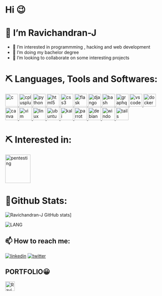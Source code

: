 
#  Hi 😉


# 👋 I’m Ravichandran-J
- 👀 I’m interested in programmming , hacking and web development
- 🌱 I’m doing my bachelor degree
- 💞️ I’m looking to collaborate on some interesting projects


# ⛏ Languages, Tools and Softwares:
<p align="left"> <a href="https://www.cprogramming.com/" target="_blank" rel="noreferrer"> <img src="https://img.icons8.com/fluency/512/c-programming.png" alt="c" width="40" height="40"/> </a> 
<a href="https://www.w3schools.com/cpp/" target="_blank" rel="noreferrer"> <img src="https://img.icons8.com/fluency/512/c-plus-plus-logo.png" alt="cplusplus" width="40" height="40"/>  
<a href="https://www.python.org" target="_blank" rel="noreferrer"> <img src="https://img.icons8.com/fluency/512/python.png" alt="python" width="40" height="40"/> </a>
<a href="https://www.w3.org/html/" target="_blank" rel="noreferrer"> <img src="https://img.icons8.com/external-tal-revivo-color-tal-revivo/512/external-html-5-is-a-software-solution-stack-that-defines-the-properties-and-behaviors-of-web-page-logo-color-tal-revivo.png" alt="html5" width="40" height="40"/> </a> 
<a href="https://www.w3schools.com/css/" target="_blank" rel="noreferrer"> <img src="https://img.icons8.com/fluency/512/css3.png" alt="css3" width="40" height="40"/> </a> 
<a href="https://flask.palletsprojects.com/en/2.1.x/" target="_blank" rel="noreferrer"> <img src="https://img.icons8.com/ios/512/flask.png" alt="flask" width="40" height="40" /> </a>    
<a href="https://www.djangoproject.com/" target="_blank" rel="noreferrer"> <img src="https://img.icons8.com/color/512/django.png" alt="django" width="40" height="40"/> </a>   
<a href="https://www.gnu.org/software/bash/" target="_blank" rel="noreferrer"> <img src="https://img.icons8.com/plasticine/512/bash.png" alt="bash" width="40" height="40"/> </a> 
<a href="https://graphql.org/" target="_blank" rel="noreferrer"> <img src="https://img.icons8.com/color/512/graphql.png" alt="graphql" width="40" height="40"/> </a> 
<a href="https://vscode.dev/" target="_blank" rel="noreferrer"> <img src="https://img.icons8.com/nolan/512/visual-studio.png" alt="vscode" width="40" height="40"/> </a> 
<a href="https://www.docker.com/" target="_blank" rel="noreferrer"> <img src="https://img.icons8.com/fluency/512/docker.png" alt="docker" width="40" height="40"/> </a> 
<a href="https://www.canva.com/" target="_blank" rel="noreferrer"> <img src="https://img.icons8.com/fluency/512/canva.png" alt="canva" width="40" height="40"/> </a> 
<a href="https://www.vim.org/" target="_blank" rel="noreferrer"> <img src="https://img.icons8.com/external-tal-revivo-color-tal-revivo/512/external-vim-a-highly-configurable-text-editor-for-efficiently-creating-and-changing-any-kind-of-text-logo-color-tal-revivo.png" alt="vim" width="40" height="40"/> </a> 
<a href="https://www.linux.org/" target="_blank" rel="noreferrer"> <img src="https://img.icons8.com/color/512/linux.png" alt="linux" width="40" height="40"/> </a> 
<a href="https://ubuntu.com/" target="_blank" rel="noreferrer"> <img src="https://img.icons8.com/color/512/ubuntu.png" alt="ubuntu" width="40" height="40"/> </a>
<a href="https://www.kali.org/" target="_blank" rel="noreferrer"> <img src="https://img.icons8.com/color/452/kali-linux.svg" alt="kali" width="40" height="40"/> </a>
<a href="https://www.parrotsec.org/" target="_blank" rel="noreferrer"> <img src="https://img.icons8.com/color/512/parrot-security.png" alt="parrot" width="40" height="40"/> </a>
<a href="https://www.debian.org/" target="_blank" rel="noreferrer"> <img src="https://img.icons8.com/color/512/debian.png" alt="debian" width="40" height="40"/> </a>
<a href="https://www.microsoft.com/en-in/windows/?r=1" target="_blank" rel="noreferrer"> <img src="https://img.icons8.com/color/512/windows-10.png" alt="windows" width="40" height="40"/> </a>
<a href="https://tails.boum.org/" target="_blank" rel="noreferrer"> <img src="https://tails.boum.org/contribute/how/promote/material/logo/tails-logo-square-notagline.svg" alt="tails" width="40" height="40"/> </a>

# ⛏ Interested in:
<a href="#" target="_blank" rel="noreferrer"> <img src="https://cdn.iconscout.com/icon/premium/png-512-thumb/penetration-testing-2010846-1693874.png?w=256&f=avif" alt="pentesting" width="80" height="90"/> </a>
 
# 🚀Github Stats:


![Ravichandran-J GitHub stats](https://github-readme-stats.vercel.app/api?username=Ravichandran-J&show_icons=true&theme=tokyonight)]

![LANG](https://github-readme-stats.vercel.app/api/top-langs/?username=Ravichandran-J&layout=compact&theme=tokyonight)
## 📫 How to reach me:
[![linkedin](https://img.shields.io/badge/linkedin-0A66C2?style=for-the-badge&logo=linkedin&logoColor=white)](https://www.linkedin.com/in/ravichandran-j-8a09aa188/)
[![twitter](https://img.shields.io/badge/twitter-1DA1F2?style=for-the-badge&logo=twitter&logoColor=white)](https://twitter.com/ravicha68412231)
<h2>PORTFOLIO😀</h2>
<a href="https://devfolio.co/@RAVICHANDRAN" target="blank"><img align="center" src="https://avatars.githubusercontent.com/u/38809367?s=200&v=4" alt="Ravichandran-J" height="30" width="30" /></a>





<!---
Ravichandran-J/Ravichandran-J is a ✨ special ✨ repository because its `README.md` (this file) appears on your GitHub profile.
You can click the Preview link to take a look at your changes.
--->
